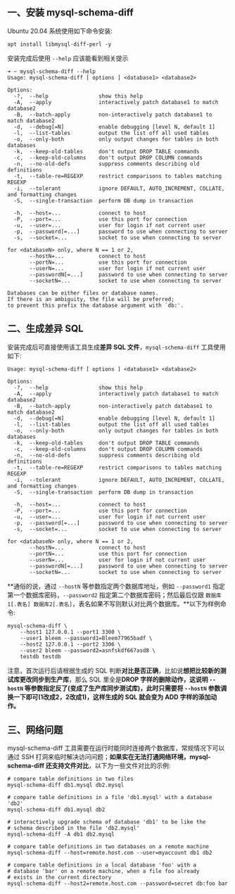 ## [](https://mritd.com/2021/05/29/mysql-schema-diff/#%E4%B8%80%E3%80%81%E5%AE%89%E8%A3%85-mysql-schema-diff "一、安装 mysql-schema-diff")一、安装 mysql-schema-diff[](https://mritd.com/2021/05/29/mysql-schema-diff/#%E4%B8%80%E3%80%81%E5%AE%89%E8%A3%85-mysql-schema-diff)

Ubuntu 20.04 系统使用如下命令安装:

```
apt install libmysql-diff-perl -y
```

安装完成后使用 `--help` 应该能看到相关提示

```
➜ ~ mysql-schema-diff --help
Usage: mysql-schema-diff [ options ] <database1> <database2>

Options:
  -?,  --help                show this help
  -A,  --apply               interactively patch database1 to match database2
  -B,  --batch-apply         non-interactively patch database1 to match database2
  -d,  --debug[=N]           enable debugging [level N, default 1]
  -l,  --list-tables         output the list off all used tables
  -o,  --only-both           only output changes for tables in both databases
  -k,  --keep-old-tables     don't output DROP TABLE commands
  -c,  --keep-old-columns    don't output DROP COLUMN commands
  -n,  --no-old-defs         suppress comments describing old definitions
  -t,  --table-re=REGEXP     restrict comparisons to tables matching REGEXP
  -i,  --tolerant            ignore DEFAULT, AUTO_INCREMENT, COLLATE, and formatting changes
  -S,  --single-transaction  perform DB dump in transaction

  -h,  --host=...            connect to host
  -P,  --port=...            use this port for connection
  -u,  --user=...            user for login if not current user
  -p,  --password[=...]      password to use when connecting to server
  -s,  --socket=...          socket to use when connecting to server

for <databaseN> only, where N == 1 or 2,
       --hostN=...           connect to host
       --portN=...           use this port for connection
       --userN=...           user for login if not current user
       --passwordN[=...]     password to use when connecting to server
       --socketN=...         socket to use when connecting to server

Databases can be either files or database names.
If there is an ambiguity, the file will be preferred;
to prevent this prefix the database argument with `db:'.
```

## [](https://mritd.com/2021/05/29/mysql-schema-diff/#%E4%BA%8C%E3%80%81%E7%94%9F%E6%88%90%E5%B7%AE%E5%BC%82-SQL "二、生成差异 SQL")二、生成差异 SQL[](https://mritd.com/2021/05/29/mysql-schema-diff/#%E4%BA%8C%E3%80%81%E7%94%9F%E6%88%90%E5%B7%AE%E5%BC%82-SQL)

安装完成后可直接使用该工具生成**差异 SQL 文件**，`mysql-schema-diff` 工具使用如下:

```
Usage: mysql-schema-diff [ options ] <database1> <database2>

Options:
  -?,  --help                show this help
  -A,  --apply               interactively patch database1 to match database2
  -B,  --batch-apply         non-interactively patch database1 to match database2
  -d,  --debug[=N]           enable debugging [level N, default 1]
  -l,  --list-tables         output the list off all used tables
  -o,  --only-both           only output changes for tables in both databases
  -k,  --keep-old-tables     don't output DROP TABLE commands
  -c,  --keep-old-columns    don't output DROP COLUMN commands
  -n,  --no-old-defs         suppress comments describing old definitions
  -t,  --table-re=REGEXP     restrict comparisons to tables matching REGEXP
  -i,  --tolerant            ignore DEFAULT, AUTO_INCREMENT, COLLATE, and formatting changes
  -S,  --single-transaction  perform DB dump in transaction

  -h,  --host=...            connect to host
  -P,  --port=...            use this port for connection
  -u,  --user=...            user for login if not current user
  -p,  --password[=...]      password to use when connecting to server
  -s,  --socket=...          socket to use when connecting to server

for <databaseN> only, where N == 1 or 2,
       --hostN=...           connect to host
       --portN=...           use this port for connection
       --userN=...           user for login if not current user
       --passwordN[=...]     password to use when connecting to server
       --socketN=...         socket to use when connecting to server
```

**通俗的说，通过 `--hostN` 等参数指定两个数据库地址，例如 `--password1` 指定第一个数据库密码，`--password2` 指定第二个数据库密码；然后最后仅跟 `数据库1[.表名] 数据库2[.表名]`，表名如果不写则默认对比两个数据库。**以下为样例命令:

```
mysql-schema-diff \
    --host1 127.0.0.1 --port1 3300 \
    --user1 bleem --password1=Bleem77965badf \
    --host2 127.0.0.1 --port2 3306 \
    --user2 bleem --password2=asnfskdf667asd8 \
    testdb testdb
```

注意，首次运行后请根据生成的 SQL 判断**对比是否正确**，比如说**想把比较新的测试库更改同步到生产库**，那么 SQL 里全是**DROP 字样的删除动作，这说明 `--hostN` 等参数指定反了(变成了生产库同步测试库)，此时只需要将 `--hostN` 参数调换一下即可(1改成2，2改成1)，这样生成的 SQL 就会变为 ADD 字样的添加动作。**

## [](https://mritd.com/2021/05/29/mysql-schema-diff/#%E4%B8%89%E3%80%81%E7%BD%91%E7%BB%9C%E9%97%AE%E9%A2%98 "三、网络问题")三、网络问题[](https://mritd.com/2021/05/29/mysql-schema-diff/#%E4%B8%89%E3%80%81%E7%BD%91%E7%BB%9C%E9%97%AE%E9%A2%98)

mysql-schema-diff 工具需要在运行时能同时连接两个数据库，常规情况下可以通过 SSH 打洞来临时解决访问问题；**如果实在无法打通网络环境，mysql-schema-diff 还支持文件对比**，以下为一些文件对比的示例:

```
# compare table definitions in two files
mysql-schema-diff db1.mysql db2.mysql

# compare table definitions in a file 'db1.mysql' with a database 'db2'
mysql-schema-diff db1.mysql db2

# interactively upgrade schema of database 'db1' to be like the
# schema described in the file 'db2.mysql'
mysql-schema-diff -A db1 db2.mysql

# compare table definitions in two databases on a remote machine
mysql-schema-diff --host=remote.host.com --user=myaccount db1 db2

# compare table definitions in a local database 'foo' with a
# database 'bar' on a remote machine, when a file foo already
# exists in the current directory
mysql-schema-diff --host2=remote.host.com --password=secret db:foo bar
```